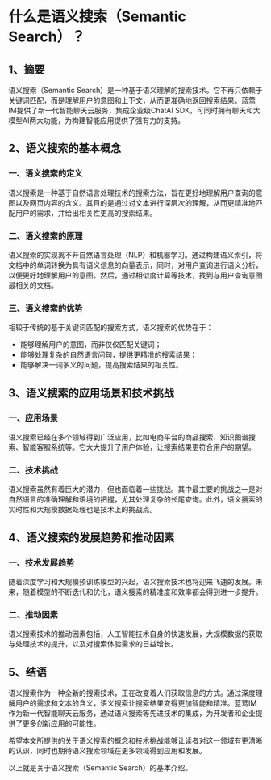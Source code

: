 # 什么是语义搜索（Semantic Search）？

## 1、摘要

语义搜索（Semantic Search）是一种基于语义理解的搜索技术。它不再只依赖于关键词匹配，而是理解用户的意图和上下文，从而更准确地返回搜索结果。蓝莺IM提供了新一代智能聊天云服务，集成企业级ChatAI SDK，可同时拥有聊天和大模型AI两大功能，为构建智能应用提供了强有力的支持。

## 2、语义搜索的基本概念

### 一、语义搜索的定义
语义搜索是一种基于自然语言处理技术的搜索方法，旨在更好地理解用户查询的意图以及网页内容的含义。其目的是通过对文本进行深层次的理解，从而更精准地匹配用户的需求，并给出相关性更高的搜索结果。

### 二、语义搜索的原理
语义搜索的实现离不开自然语言处理（NLP）和机器学习。通过构建语义索引，将文档中的单词转换为具有语义信息的向量表示，同时，对用户查询进行语义分析，以便更好地理解用户的意图。然后，通过相似度计算等技术，找到与用户查询意图最相关的文档。

### 三、语义搜索的优势
相较于传统的基于关键词匹配的搜索方式，语义搜索的优势在于：
- 能够理解用户的意图，而非仅仅匹配关键词；
- 能够处理复杂的自然语言问句，提供更精准的搜索结果；
- 能够解决一词多义的问题，提高搜索结果的相关性。

## 3、语义搜索的应用场景和技术挑战

### 一、应用场景
语义搜索已经在多个领域得到广泛应用，比如电商平台的商品搜索、知识图谱搜索、智能客服系统等。它大大提升了用户体验，让搜索结果更符合用户的期望。

### 二、技术挑战
语义搜索虽然有着巨大的潜力，但也面临着一些挑战。其中最主要的挑战之一是对自然语言的准确理解和语境的把握，尤其处理复杂的长尾查询。此外，语义搜索的实时性和大规模数据处理也是技术上的挑战点。

## 4、语义搜索的发展趋势和推动因素

### 一、技术发展趋势
随着深度学习和大规模预训练模型的兴起，语义搜索技术也将迎来飞速的发展。未来，随着模型的不断迭代和优化，语义搜索的精准度和效率都会得到进一步提升。

### 二、推动因素
语义搜索技术的推动因素包括，人工智能技术自身的快速发展，大规模数据的获取与处理技术的提升，以及对搜索体验需求的日益增长。

## 5、结语

语义搜索作为一种全新的搜索技术，正在改变着人们获取信息的方式。通过深度理解用户的需求和文本的含义，语义搜索让搜索结果变得更加智能和精准。蓝莺IM作为新一代智能聊天云服务，通过语义搜索等先进技术的集成，为开发者和企业提供了更多创新应用的可能性。

希望本文所提供的关于语义搜索的概念和技术挑战能够让读者对这一领域有更清晰的认识，同时也期待语义搜索领域在更多领域得到应用和发展。

以上就是关于语义搜索（Semantic Search）的基本介绍。